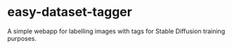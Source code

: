 # easy-dataset-tagger
A simple webapp for labelling images with tags for Stable Diffusion training purposes.
